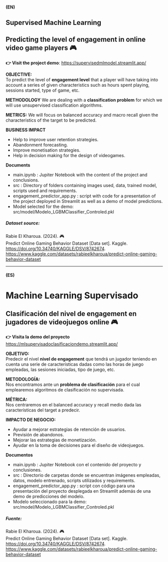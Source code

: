 #### **(EN)**
## Supervised Machine Learning 
## Predicting the level of engagement in online video game players 🎮

**:point_right: Visit the project demo**: 
https://supervisedmlmodel.streamlit.app/  

  

**OBJECTIVE:**  
To predict the level of **engagement level** that a player will have taking into account a series of given characteristics such as hours spent playing, sessions started, type of game, etc.  

**METHODOLOGY**
We are dealing with a **classification problem** for which we will use unsupervised classification algorithms.

**METRICS:**
We will focus on balanced accuracy and macro recall given the characteristics of the target to be predicted.  

**BUSINESS IMPACT** 
 - Help to improve user retention strategies.
 - Abandonment forecasting.
 - Improve monetisation strategies.
 - Help in decision making for the design of videogames.

**Documents**  
- main.ipynb : Jupiter Notebook with the content of the project and conclusions.
- src : Directory of folders containing images used, data, trained model, scripts used and requirements.
- engagement_predictor_app.py : script with code for a presentation of the project deployed in Streamlit as well as a demo of model predictions.
- Model selected for the demo: src/model/Modelo_LGBMClassifier_Controled.pkl

##### Dataset source:  
Rabie El Kharoua. (2024). 🎮   
Predict Online Gaming Behavior Dataset [Data set]. Kaggle.   
https://doi.org/10.34740/KAGGLE/DSV/8742674. https://www.kaggle.com/datasets/rabieelkharoua/predict-online-gaming-behavior-dataset 
  
-------------------------------------------------------------------------------------------------------------------------------------------------------------
#### **(ES)**
# Machine Learning Supervisado 
## Clasificación del nivel de engagement en jugadores de videojuegos online 🎮

**:point_right: Visita la demo del proyecto**
https://mlsupervisadoclasificaciondemo.streamlit.app/


**OBJETIVO:**  
Predecir el nivel **nivel de engagement** que tendrá un jugador teniendo en cuenta una serie de características dadas como las horas de juego empleadas, las sesiones iniciadas, tipo de juego, etc.  

**METODOLOGÍA:**  
Nos encontramos ante un **problema de clasificación** para el cual emplearemos algoritmos de clasificación no supervisada.

**MÉTRICA:**  
Nos centraremos en el balanced accuracy y recall medio dada las características del target a predecir.  

**IMPACTO DE NEGOCIO:**  
 - Ayudar a mejorar estrategias de retención de usuarios.
 - Previsión de abandonos.
 - Mejorar las estrategias de monetización.
 - Ayudar en la toma de decisiones para el diseño de videojuegos.

**Documentos**  
- main.ipynb : Jupiter Notebook con el contenido del proyecto y conclusiones.
- src : Directorio de carpetas donde se encuentran imágenes empleadas, datos, modelo entrenado, scripts utilizados y requirements.
- engagement_predictor_app.py : script con código para una presentación del proyecto desplegada en Streamlit además de una demo de predicciones del modelo.
- Modelo seleccionado para la demo: src/model/Modelo_LGBMClassifier_Controled.pkl

##### Fuente:   
Rabie El Kharoua. (2024). 🎮   
Predict Online Gaming Behavior Dataset [Data set]. Kaggle.   
https://doi.org/10.34740/KAGGLE/DSV/8742674. https://www.kaggle.com/datasets/rabieelkharoua/predict-online-gaming-behavior-dataset 


